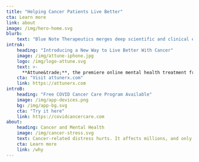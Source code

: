 ```yaml
---
title: "Helping Cancer Patients Live Better"
cta: Learn more
link: about
image: /img/hero-home.svg
blurb:
    text: "Blue Note Therapeutics merges deep scientific and clinical expertise in cancer-related distress with digital innovation to transform mental health care for cancer patients."
introA:
    heading: "Introducing a New Way to Live Better With Cancer"
    image: /img/attune-iphone.jpg
    logo: /img/logo-attune.svg
    text: >-
      **Attune&trade;**, the premiere online mental health treatment from Blue Note, uses cognitive behavioral therapy to reduce stress, improve coping skills, and build resilience.
    cta: "Visit attunerx.com"
    link: https://attunerx.com
introB:
    heading: "Free COVID Cancer Care Program Available"
    image: /img/app-devices.png
    bg: /img/app-bg.svg
    cta: "Try it here"
    link: https://covidcancercare.com
about:
    heading: Cancer and Mental Health
    image: /img/cancer-stress.svg
    text: Cancer-related distress hurts. It affects millions, and only 1 in 5 of those who suffer from it have access to the care they need to find relief. Blue Note brings together cancer patients, experts in psychology and behavioral science, and tech innovators to close the enormous gap in access to high quality, cancer-specific mental health care.
    cta: Learn more
    link: /why
---
```





